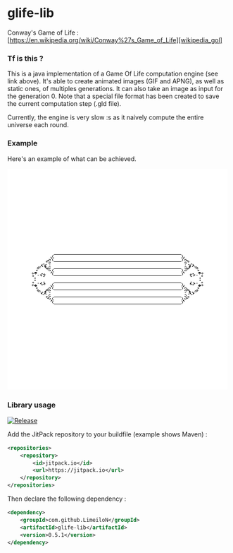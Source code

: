# glife-lib
Conway's Game of Life : [https://en.wikipedia.org/wiki/Conway%27s_Game_of_Life][wikipedia_gol]

### Tf is this ?
This is a java implementation of a Game Of Life computation engine (see link above). It's able to create animated images (GIF and APNG), as well as static ones, of multiples generations. It can also take an image as input for the generation 0.
Note that a special file format has been created to save the current computation step (.gld file).

Currently, the engine is very slow :s as it naively compute the entire universe each round.

### Example
Here's an example of what can be achieved.

![example gif][example_gif]

### Library usage
[![Release][jitpack-badge]][jitpack-url]

Add the JitPack repository to your buildfile (example shows Maven) :
```xml
<repositories>
	<repository>
	    <id>jitpack.io</id>
	    <url>https://jitpack.io</url>
	</repository>
</repositories>
```
Then declare the following dependency :
```xml
<dependency>
    <groupId>com.github.LimeiloN</groupId>
	<artifactId>glife-lib</artifactId>
	<version>0.5.1</version>
</dependency>
```

[wikipedia_gol]: https://en.wikipedia.org/wiki/Conway%27s_Game_of_Life
[example_gif]: output.gif "Example"
[jitpack-badge]: https://jitpack.io/v/LimeiloN/game-of-life.svg "jitpack badge"
[jitpack-url]: https://jitpack.io/#LimeiloN/game-of-life
